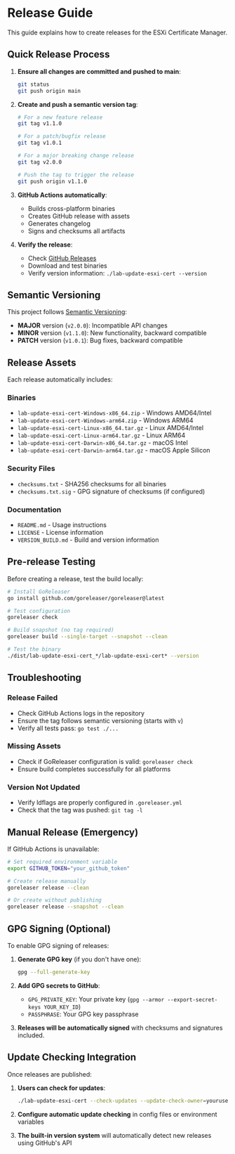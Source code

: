 # Release Guide

This guide explains how to create releases for the ESXi Certificate Manager.

## Quick Release Process

1. **Ensure all changes are committed and pushed to main**:
   ```bash
   git status
   git push origin main
   ```

2. **Create and push a semantic version tag**:
   ```bash
   # For a new feature release
   git tag v1.1.0
   
   # For a patch/bugfix release  
   git tag v1.0.1
   
   # For a major breaking change release
   git tag v2.0.0
   
   # Push the tag to trigger the release
   git push origin v1.1.0
   ```

3. **GitHub Actions automatically**:
   - Builds cross-platform binaries
   - Creates GitHub release with assets
   - Generates changelog
   - Signs and checksums all artifacts

4. **Verify the release**:
   - Check [GitHub Releases](https://github.com/yourusername/lab-update-esxi-cert/releases)
   - Download and test binaries
   - Verify version information: `./lab-update-esxi-cert --version`

## Semantic Versioning

This project follows [Semantic Versioning](https://semver.org/):

- **MAJOR** version (`v2.0.0`): Incompatible API changes
- **MINOR** version (`v1.1.0`): New functionality, backward compatible
- **PATCH** version (`v1.0.1`): Bug fixes, backward compatible

## Release Assets

Each release automatically includes:

### Binaries
- `lab-update-esxi-cert-Windows-x86_64.zip` - Windows AMD64/Intel
- `lab-update-esxi-cert-Windows-arm64.zip` - Windows ARM64
- `lab-update-esxi-cert-Linux-x86_64.tar.gz` - Linux AMD64/Intel
- `lab-update-esxi-cert-Linux-arm64.tar.gz` - Linux ARM64
- `lab-update-esxi-cert-Darwin-x86_64.tar.gz` - macOS Intel
- `lab-update-esxi-cert-Darwin-arm64.tar.gz` - macOS Apple Silicon

### Security Files
- `checksums.txt` - SHA256 checksums for all binaries
- `checksums.txt.sig` - GPG signature of checksums (if configured)

### Documentation
- `README.md` - Usage instructions
- `LICENSE` - License information
- `VERSION_BUILD.md` - Build and version information

## Pre-release Testing

Before creating a release, test the build locally:

```bash
# Install GoReleaser
go install github.com/goreleaser/goreleaser@latest

# Test configuration
goreleaser check

# Build snapshot (no tag required)
goreleaser build --single-target --snapshot --clean

# Test the binary
./dist/lab-update-esxi-cert_*/lab-update-esxi-cert* --version
```

## Troubleshooting

### Release Failed
- Check GitHub Actions logs in the repository
- Ensure the tag follows semantic versioning (starts with `v`)
- Verify all tests pass: `go test ./...`

### Missing Assets
- Check if GoReleaser configuration is valid: `goreleaser check`
- Ensure build completes successfully for all platforms

### Version Not Updated
- Verify ldflags are properly configured in `.goreleaser.yml`
- Check that the tag was pushed: `git tag -l`

## Manual Release (Emergency)

If GitHub Actions is unavailable:

```bash
# Set required environment variable
export GITHUB_TOKEN="your_github_token"

# Create release manually
goreleaser release --clean

# Or create without publishing
goreleaser release --snapshot --clean
```

## GPG Signing (Optional)

To enable GPG signing of releases:

1. **Generate GPG key** (if you don't have one):
   ```bash
   gpg --full-generate-key
   ```

2. **Add GPG secrets to GitHub**:
   - `GPG_PRIVATE_KEY`: Your private key (`gpg --armor --export-secret-keys YOUR_KEY_ID`)
   - `PASSPHRASE`: Your GPG key passphrase

3. **Releases will be automatically signed** with checksums and signatures included.

## Update Checking Integration

Once releases are published:

1. **Users can check for updates**:
   ```bash
   ./lab-update-esxi-cert --check-updates --update-check-owner=yourusername --update-check-repo=lab-update-esxi-cert
   ```

2. **Configure automatic update checking** in config files or environment variables

3. **The built-in version system** will automatically detect new releases using GitHub's API